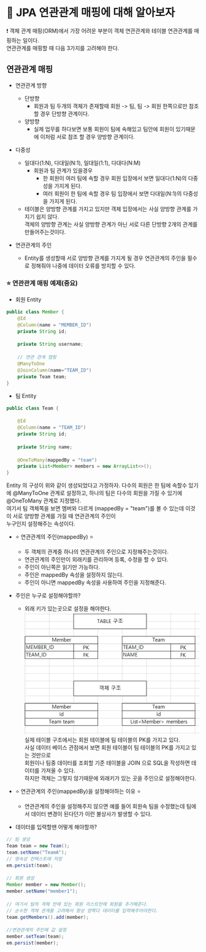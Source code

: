 # :newspaper: JPA 연관관계 매핑에 대해 알아보자

:exclamation: 
객체 관계 매핑(ORM)에서 가장 어려운 부분이 객체 연관관계와 테이블 연관관계를 매핑하는 일이다.  
연관관계를 매핑할 때 다음 3가지를 고려해야 한다.

## 연관관계 매핑
- 연관관계 방향
    - 단방향
        - 회원과 팀 두개의 객체가 존재할때 회원 -> 팀, 팀 -> 회원 한쪽으로만 참조할 경우 단방향 관계이다.  
    - 양방향
        - 실제 업무를 하다보면 보통 회원이 팀에 속해있고 팀안에 회원이 있기때문에 이처럼 서로 참조 할 경우 양방향 관계이다.

- 다중성
    - 일대다(1:N), 다대일(N:1), 일대일(1:1), 다대다(N:M)
        - 회원과 팀 관계가 있을경우
            - 한 회원이 여러 팀에 속할 경우 회원 입장에서 보면 일대다(1:N)의 다중성을 가지게 된다.
            - 여러 회원이 한 팀에 속할 경우 팀 입장에서 보면  다대일(N:1)의 다중성을 가지게 된다.
    - 테이블은 양방향 관계를 가지고 있지만 객체 입장에서는 사실 양방향 관계를 가지기 쉽지 않다.  
    객체의 양방향 관계는 사실 양방향 관계가 아닌 서로 다른 단방향 2개의 관계를 만들어주는것이다.
    
- 연관관계의 주인
    - Entity를 생성할때 서로 양방향 관계를 가지게 될 경우 연관관계의 주인을 필수로 정해줘야 나중에 데이터 오류를 방지할 수 있다.

### :star: 연관관계 매핑 예제(중요)
- 회원 Entity   
``` java
public class Member {
    @Id
    @Column(name = "MEMBER_ID")
    private String id;

    private String username;

    // 연관 관계 맵핑
    @ManyToOne
    @JoinColumn(name="TEAM_ID")
    private Team team;
}
```
- 팀 Entity
``` java
public class Team {

    @Id
    @Column(name = "TEAM_ID")
    private String id;

    private String name;
    
    @OneToMany(mappedBy = "team")
    private List<Member> members = new ArrayList<>();
}
```
Entity 의 구성이 위와 같이 생성되었다고 가정하자.
다수의 회원은 한 팀에 속할수 있기에 @ManyToOne 관계로 설정하고, 하나의 팀은 다수의 회원을 가질 수 있기에 @OneToMany 관계로 지정했다.   
여기서 팀 객체쪽을 보면 멤버와 다르게 (mappedBy = "team")를 볼 수 있는데 이것이 서로 양방향 관계를 가질 때 연관관계의 주인이  
누구인지 설정해주는 속성이다. 
- :star: 연관관계의 주인(mappedBy) :star:
    - 두 객체의 관계중 하나의 연관관계의 주인으로 지정해주는것이다.
    - 연관관계의 주인만이 외래키를 관리하며 등록, 수정을 할 수 있다.
    - 주인이 아닌쪽은 읽기만 가능하다.
    - 주인은 mappedBy 속성을 설정하지 않는다.
    - 주인이 아니면 mappedBy 속성을 사용하여 주인을 지정해준다.

- 주인은 누구로 설정해야할까?
    - 외래 키가 있는곳으로 설정을 해야한다.
      ![img.png](../imges/img_11.png)
      실제 테이블 구조에서는 회원 테이블에 팀 테이블의 PK를 가지고 있다.  
      사실 데이터 베이스 관점에서 보면 회원 테이블이 팀 테이블의 PK를 가지고 있는 것만으로  
      회원이나 팀중 데이터를 조회할 기준 테이블을 JOIN 으로 SQL을 작성하면 데이터를 가져올 수 있다.   
      하지만 객체는 그렇지 않기때문에 외래키가 있는 곳을 주인으로 설정해야한다.

- :star: 연관관계의 주인(mappedBy)을 설정해야하는 이유 :star:
    - 연관관계의 주인을 설정해주지 않으면 예를 들어 회원속 팀을 수정했는데 팀에서 데이터 변경이 된다던가 이런 불상사가 발생할 수 있다.

- 데이터를 입력할땐 어떻게 해야할까?
``` java 
// 팀 생성
Team team = new Team();
team.setName("TeamA");
// 영속성 컨텍스트에 저장
em.persist(team);

// 회원 생성
Member member = new Member();
member.setName("member1");

// 여기서 팀의 객체 안에 있는 회원 리스트안에 회원을 추가해준다.
// 순수한 객체 관계를 고려해서 항상 양쪽다 데이터를 입력해주어야한다.
team.getMembers().add(member);

//연관관계의 주인에 값 설정
member.setTeam(team);
em.persist(member);
```